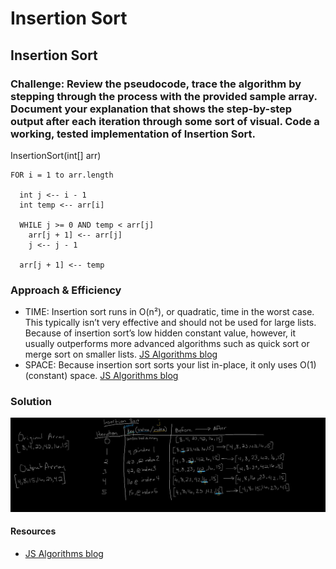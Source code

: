 # Insertion Sort

## Insertion Sort

### Challenge: Review the pseudocode, trace the algorithm by stepping through the process with the provided sample array. Document your explanation that shows the step-by-step output after each iteration through some sort of visual. Code a working, tested implementation of Insertion Sort.

  InsertionSort(int[] arr)
  
    FOR i = 1 to arr.length
    
      int j <-- i - 1
      int temp <-- arr[i]
      
      WHILE j >= 0 AND temp < arr[j]
        arr[j + 1] <-- arr[j]
        j <-- j - 1
        
      arr[j + 1] <-- temp

### Approach & Efficiency
- TIME: Insertion sort runs in O(n²), or quadratic, time in the worst case. This typically isn’t very effective and should not be used for large lists. Because of insertion sort’s low hidden constant value, however, it usually outperforms more advanced algorithms such as quick sort or merge sort on smaller lists. [JS Algorithms blog](https://medium.com/javascript-algorithms/javascript-algorithms-insertion-sort-59b6b655373c)
- SPACE: Because insertion sort sorts your list in-place, it only uses O(1) (constant) space. [JS Algorithms blog](https://medium.com/javascript-algorithms/javascript-algorithms-insertion-sort-59b6b655373c)

### Solution
![insertionsort](./insertionsort.jpg)

#### Resources 
- [JS Algorithms blog](https://medium.com/javascript-algorithms/javascript-algorithms-insertion-sort-59b6b655373c)
